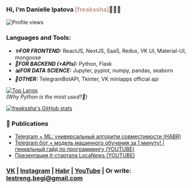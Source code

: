 ### Hi, i'm Danielle Ipatova <a style='color:#C99789'>[freakssha]</a>🤹🏻‍♀

![Profile views](https://gpvc.arturio.dev/freakssha)

### Languages and Tools:
- ***✨FOR FRONTEND:*** ReactJS, NextJS, SaaS, Redux, VK UI, Material-UI, mongoose
- ***🔗FOR BACKEND (+APIs):*** Python, Flask
- ***📊FOR DATA SCIENCE:*** Jupyter, pyplot, numpy, pandas, seaborn
- ***🤡OTHER:*** TelegramBotAPI, Tkinter, VK miniapps official api
 
[![Top Langs](https://github-readme-stats.vercel.app/api/top-langs/?username=freakssha&layout=compact&theme=dark)](https://github.com/anuraghazra/github-readme-stats)
<br/>
*(Why Python is the most used?🤔)*

 [![freakssha's GitHub stats](https://github-readme-stats.vercel.app/api?username=freakssha&hide=prs,issues&show_icons=true&theme=dark)](https://github.com/anuraghazra/github-readme-stats)
### 📣 Publications
 
- [Telegram + ML: универсальный алгоритм совместимости (HABR)](https://habr.com/ru/sandbox/149942/)
- [Telegram бот + модель машинного обучения за 1 минуту! | гениальный гайд по программингу (YOUTUBE)](https://www.youtube.com/watch?v=b0FU1q9veNM)
- [Презентация it-стартапа LocaNews (YOUTUBE)](https://www.youtube.com/watch?v=oQJ9XCv3Inc)

### [VK](https://vk.com/freakssha) | [Instagram](https://instagram.com/freakssha) | [Habr](https://habr.com/ru/users/freakssha/) | [YouTube](https://www.youtube.com/channel/UCjpcZfENJ6gqY9A1F-C2CYg) | Or write: lestreng.begi@gmail.com
